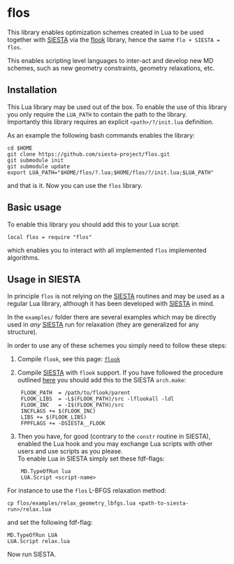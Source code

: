 # flos

This library enables optimization schemes created in Lua to be
used together with [SIESTA][siesta] via the [flook][flook] library, hence
the same `flo + SIESTA = flos`.

This enables scripting level languages to inter-act and develop
new MD schemes, such as new geometry constraints, geometry relaxations, etc.

## Installation

This Lua library may be used out of the box. To enable the use of this library
you only require the `LUA_PATH` to contain the path to the library.  
Importantly this library requires an explicit `<path>/?/init.lua` definition.

As an example the following bash commands enables the library:

    cd $HOME
    git clone https://github.com/siesta-project/flos.git
	git submodule init
	git submodule update
	export LUA_PATH="$HOME/flos/?.lua;$HOME/flos/?/init.lua;$LUA_PATH"

and that is it. Now you can use the `flos` library.
    

## Basic usage

To enable this library you should add this to your Lua script:

    local flos = require "flos"

which enables you to interact with all implemented `flos` implemented algorithms.


## Usage in SIESTA

In principle `flos` is not relying on the [SIESTA][siesta] routines and may
be used as a regular Lua library, although it has been developed
with [SIESTA][siesta] in mind.

In the `examples/` folder there are several examples which may be directly used in _any_
[SIESTA][siesta] run for relaxation (they are generalized for any structure).

In order to use any of these schemes you simply need to follow these steps:

1. Compile `flook`, see this page: [`flook`][flook]
2. Compile [SIESTA][siesta] with `flook` support. If you have followed the
   procedure outlined [here][flook] you should add this to the SIESTA `arch.make`:

        FLOOK_PATH  = /path/to/flook/parent
        FLOOK_LIBS  = -L$(FLOOK_PATH)/src -lflookall -ldl
        FLOOK_INC   = -I$(FLOOK_PATH)/src
        INCFLAGS += $(FLOOK_INC)
        LIBS += $(FLOOK_LIBS)
	    FPPFLAGS += -DSIESTA__FLOOK

3. Then you have, for good (contrary to the `constr` routine in SIESTA), 
   enabled the Lua hook and you may exchange Lua scripts with other users
   and use scripts as you please.  
   To enable Lua in SIESTA simply set these fdf-flags:

        MD.TypeOfRun lua
        LUA.Script <script-name>

For instance to use the `flos` L-BFGS relaxation method:

    cp flos/examples/relax_geometry_lbfgs.lua <path-to-siesta-run>/relax.lua

and set the following fdf-flag:

    MD.TypeOfRun LUA
    LUA.Script relax.lua

Now run SIESTA.


[flook]: https://github.com/ElectronicStructureLibrary/flook
[siesta]: https://launchpad.net/siesta
